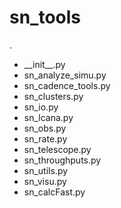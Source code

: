 # sn_tools 

.
 * \_\_init\_\_.py
 * sn_analyze_simu.py
 * sn_cadence_tools.py
 * sn_clusters.py
 * sn_io.py
 * sn_lcana.py
 * sn_obs.py
 * sn_rate.py
 * sn_telescope.py
 * sn_throughputs.py
 * sn_utils.py
 * sn_visu.py
 * sn_calcFast.py